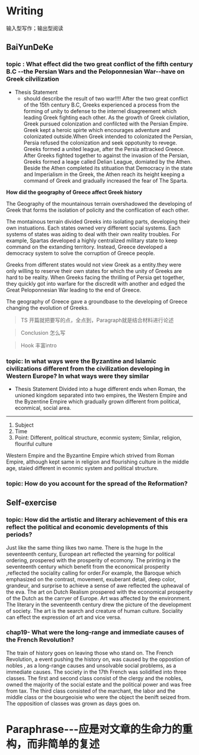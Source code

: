 # Writing
输入型写作；输出型阅读
## BaiYunDeKe
### topic : What effect did the two great conflict of the fifth century B.C --the Persian Wars and the Peloponnesian War--have on Greek cilvilization
* Thesis Statement
  * should describe the result of two war!!!!
After the two great conflict of the 15th century B.C, Greeks experienced a process from the forming of unity to defense to the internel disagreement which leading Greek fighting each other.
As the growth of Greek civilation, Greek pursued colonization and confilcted with the Persian Empire. Greek kept a heroic spirte which encourages adventure and colonizated outside.When Greek intended to colonizated the Persian, Persia refused the colonization and seek oppotunity to revege.
Greeks formed a united league, after the Persia attracked Greece. After Greeks fighted together to against the invasion of the Persian, Greeks formed a leage called Delian League, domiated by the Athen. Beside the Athen completed its stituation that Democracy in the state and Imperialism in the Greek, the Athen reach its height keeping a command of Greek and gradually increased the fear of The Sparta.


**How did the geography of Greece affect Greek history**

The Geography of the mountainous terrain overshadowed the developing of Greek that forms the isolation of policity and the conflication of each other.

The montainous terrain divided Greeks into isolating parts, developing their own instuations. Each states owned very different social systems. Each systems of states was aiding to deal with their own reality troubles. For example, Spartas developed a highly centralized military state to keep command on the extanding territory. Instead, Greece developed a democracy system to solve the corruption of Greece people.

Greeks from different states would not view Greek as a entity.they were only willing to reserve their own states for which the unity of Greeks are hard to be reality. When Greeks facing the thrilling of Persia get together, they quickly got into warfare for the discredit with another and edged the Great Peloponnesian War leading to the end of Greece.

The geography of Greece gave a groundbase to the developing of Greece changing the evolution of Greeks. 
> TS 开篇就把要写的点，全点到，Paragraph就是结合材料进行论述

> Conclusion 怎么写

> Hook 丰富intro





### topic: In what ways were the Byzantine and Islamic civilizations different from the civilization developing in Western Europe? In what ways were they similar
* Thesis Statement
Divided into a huge different ends when Roman, the unioned kingdom separated into two empires, the Western Empire and the Byzentine Empire which gradually grown different from political, econmical, social area.
---------
1. Subject 
2. Time 
3. Point: Different, political structure, econmic system; Similar, religion, flouriful culture

Western Empire and the Byzantine Empire which strived from Roman Empire, although kept same in religion and flourishing culture in the middle age, staied different in econmic system and political structure.



### topic: How do you account for the spread of the Reformation?


## Self-exercise
### topic: How did the artistic and literary achievement of this era reflect the political and economic developments of this periods?
Just like the same thing likes two name. There is the huge In the seventeenth century, European art reflected the yearning for political ordering, prospered with the prosperity of ecomony. 
The printing in the seventeenth century which benefit from the economical prosperity ,reflected the sociality calling for order.For example, the Baroque which emphasized on the contrast, movement, exuberant detail, deep color, grandeur, and surprise to achieve a sense of awe reflected the upheaval of the eva. The art on Dutch Realism prospered with the economical prosperity of the Dutch as the carryer of Europe. Art was affected by the environment.
The literary in the seventeenth century drew the picture of the development of society.
The art is the search and creature of human culture. Sociality can effect the expression of art and vice versa.

### chap19- What were the long-range and immediate causes of the French Revolution?
The train of history goes on leaving those who stand on. The French Revolution, a event pushing the history on, was caused by the oppostion of nobles , as a long-range causes and unsolvable social problems, as a immediate causes. 
The society in the 17th French was solidified into three classes. The first and second class consist of the clergy and the nobles, owned the majority of the social estate and the political power and was free from tax. The third class consisted of the marchant, the labor and the middle class or the bourgeoisie who were the object the benift seized from. The opposition of classes was grown as days goes on.


# Paraphrase---应是对文章的生命力的重构，而非简单的复述